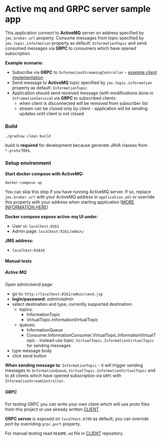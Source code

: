 # Active mq and GRPC server sample app

This application connect to **ActiveMQ** server on address specified by `jms.broker.url` property. Consume messages from
topic specified by `jms.topic.information` property as default: `InformationTopic` and send consumed messages via
**GRPC** to consumers which have opened subscription.

**Example scenario:**
- Subscribe via **GRPC** to `InformationStreamingController` - [example client implementation](https://github.com/Czeffik/grpc-client)
- Send message to **ActiveMQ** topic specified by `jms.topic.information` property as default: `InformationTopic`
- Application should send received message (with modifications done in `InfromationService`) via **GRPC** to subscribed clients
    - when client is disconnected will be removed from subscriber list
    - stream can be closed only by client - application will be sending updates until client is not closed

### Build
```shell script
./gradlew clean build
```
build is **required** for development because generate *JAVA* classes from `*.proto` files.

### Setup environment

**Start docker compose with ActiveMQ:**
```shell script
docker-compose up
```

You can skip this step if you have running ActiveMQ server. If so, replace `jms.broker.url` with your ActiveMQ address
in `application.yml` or override this property with your address when starting application ([MORE INFORMATION HERE](https://docs.spring.io/spring-boot/docs/current/reference/html/spring-boot-features.html#boot-features-external-config))


**Docker compose expose active-mq UI under:**
- User ui: `localhost:8161`
- Admin page: `localhost:8161/admin/`

**JMS address:**
- `localhost:61616`

#### Manual tests

##### Active MQ
Open admin/send page:
- go to: `http://localhost:8161/admin/send.jsp`
- **login/password:** _admin/admin_
- select destination and type, currently supported destination:
    * topics:
        * InformationTopic
        * VirtualTopic.InformationVirtualTopic
    * queues:
        * InformationQueue
        * Consumer.InformationConsumer.VirtualTopic.InformationVirtualTopic - instead use topic: `VirtualTopic.InformationVirtualTopic` for sending messages
- type message body
- click send button

**When sending message to**: `InformationTopic` - it will trigger sending messages to `InformationQueue`, `VirtualTopic.InformationVirtualTopic`
and to all clients which have opened subscription via `GRPC` with `InformationStreamController`.

##### GRPC

For testing GRPC you can write your own client which will use proto files from this project or use already written [CLIENT](https://github.com/Czeffik/grpc-client)

**GRPC server** is exposed on `localhost:6789` as default, you can override port by overriding `grpc.port` property.

For manual testing read `README.md` file in [CLIENT](https://github.com/Czeffik/grpc-client) repository.
